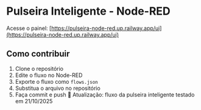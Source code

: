 # Pulseira Inteligente - Node-RED

Acesse o painel: [https://pulseira-node-red.up.railway.app/ui](https://pulseira-node-red.up.railway.app/ui)

## Como contribuir
1. Clone o repositório
2. Edite o fluxo no Node-RED
3. Exporte o fluxo como `flows.json`
4. Substitua o arquivo no repositório
5. Faça commit e push
🔄 Atualização: fluxo da pulseira inteligente testado em 21/10/2025
